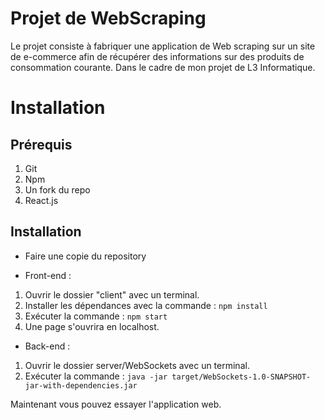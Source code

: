 # Projet de WebScraping 

Le projet consiste à fabriquer une application de Web scraping sur un site de e-commerce afin de récupérer des informations sur des produits de consommation courante. Dans le cadre de mon projet de L3 Informatique.

# Installation

## Prérequis 

1. Git
2. Npm
3. Un fork du repo
4. React.js

## Installation 

* Faire une copie du repository 

- Front-end : 

1. Ouvrir le dossier "client" avec un terminal. 
2. Installer les dépendances avec la commande : `npm install`
3. Exécuter la commande : `npm start`
4. Une page s'ouvrira en localhost. 

- Back-end :

1. Ouvrir le dossier server/WebSockets avec un terminal. 
2. Exécuter la commande : `java -jar target/WebSockets-1.0-SNAPSHOT-jar-with-dependencies.jar` 

Maintenant vous pouvez essayer l'application web.